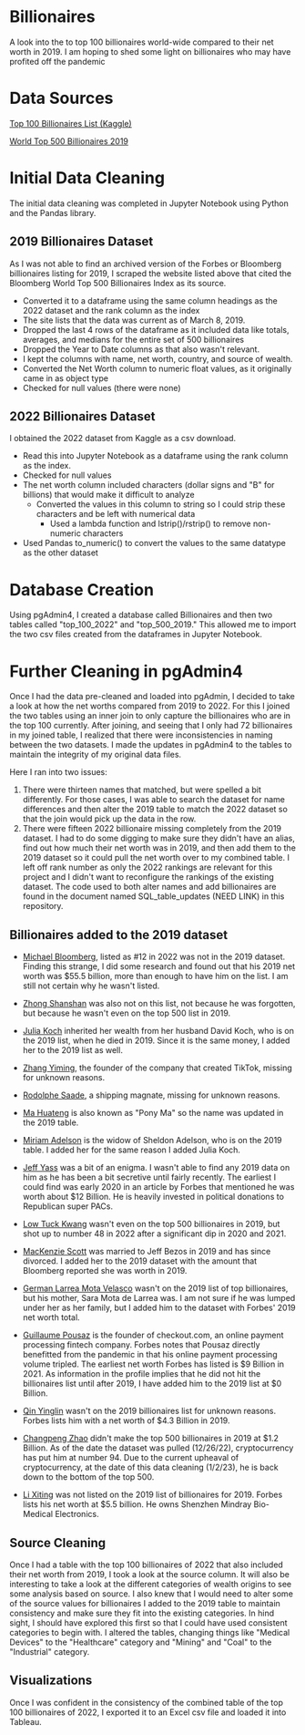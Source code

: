 # Billionaires
A look into the to top 100 billionaires world-wide compared to their net worth in 2019.  I am hoping to shed some light on billionaires who may have profited off the pandemic

# Data Sources
[Top 100 Billionaires List (Kaggle)](https://www.kaggle.com/datasets/devrimtuner/top-50-billionaires-list?resource=download)

[World Top 500 Billionaires 2019](https://stats.areppim.com/listes/list_billionairesx19xwor.htm)

# Initial Data Cleaning
The initial data cleaning was completed in Jupyter Notebook using Python and the Pandas library. 
## 2019 Billionaires Dataset
 As I was not able to find an archived version of the Forbes or Bloomberg billionaires listing for 2019, I scraped the website listed above that cited the Bloomberg World Top 500 Billionaires Index as its source.
 - Converted it to a dataframe using the same column headings as the 2022 dataset and the rank column as the index
 - The site lists that the data was current as of March 8, 2019.  
 - Dropped the last 4 rows of the dataframe as it included data like totals, averages, and medians for the entire set of 500 billionaires
 - Dropped the Year to Date columns as that also wasn't relevant.  
 - I kept the columns with name, net worth, country, and source of wealth.  
 - Converted the Net Worth column to numeric float values, as it originally came in as object type
 - Checked for null values (there were none) 
## 2022 Billionaires Dataset
I obtained the 2022 dataset from Kaggle as a csv download.
- Read this into Jupyter Notebook as a dataframe using the rank column as the index.  
- Checked for null values
- The net worth column included characters (dollar signs and "B" for billions) that would make it difficult to analyze
    - Converted the values in this column to string so I could strip these characters and be left with numerical data
        - Used a lambda function and lstrip()/rstrip() to remove non-numeric characters
- Used Pandas to_numeric() to convert the values to the same datatype as the other dataset

# Database Creation
Using pgAdmin4, I created a database called Billionaires and then two tables called "top_100_2022" and "top_500_2019."  This allowed me to import the two csv files created from the dataframes in Jupyter Notebook.

# Further Cleaning in pgAdmin4
Once I had the data pre-cleaned and loaded into pgAdmin, I decided to take a look at how the net worths compared from 2019 to 2022.  For this I joined the two tables using an inner join to only capture the billionaires who are in the top 100 currently.  After joining, and seeing that I only had 72 billionaires in my joined table, I realized that there were inconsistencies in naming between the two datasets.  I made the updates in pgAdmin4 to the tables to maintain the integrity of my original data files.

Here I ran into two issues:  
1. There were thirteen names that matched, but were spelled a bit differently.  For those cases, I was able to search the dataset for name differences and then alter the 2019 table to match the 2022 dataset so that the join would pick up the data in the row.  
2. There were fifteen 2022 billionaire missing completely from the 2019 dataset. I had to do some digging to make sure they didn't have an alias, find out how much their net worth was in 2019, and then add them to the 2019 dataset so it could pull the net worth over to my combined table.  I left off rank number as only the 2022 rankings are relevant for this project and I didn't want to reconfigure the rankings of the existing dataset.  The code used to both alter names and add billionaires are found in the document named SQL_table_updates (NEED LINK) in this repository.  

## Billionaires added to the 2019 dataset

- [Michael Bloomberg](https://en.wikipedia.org/wiki/The_World%27s_Billionaires#2019), listed as #12 in 2022 was not in the 2019 dataset.  Finding this strange, I did some research and found out that his 2019 net worth was $55.5 billion, more than enough to have him on the list.  I am still not certain why he wasn't listed.   

- [Zhong Shanshan](https://www.forbes.com/profile/zhong-shanshan/?sh=6b43bb9949ae) was also not on this list, not because he was forgotten, but because he wasn't even on the top 500 list in 2019.

- [Julia Koch](https://www.forbes.com/profile/julia-koch/?sh=224dab2f2b9c) inherited her wealth from her husband David Koch, who is on the 2019 list, when he died in 2019.  Since it is the same money, I added her to the 2019 list as well.

- [Zhang Yiming](https://www.forbes.com/profile/zhang-yiming/?sh=410dd7ce1993), the founder of the company that created TikTok, missing for unknown reasons.

- [Rodolphe Saade](https://www.forbes.com/profile/rodolphe-saade/?sh=3224fd903c69), a shipping magnate, missing for unknown reasons.

- [Ma Huateng](https://www.forbes.com/profile/ma-huateng/?sh=61ee575f5437) is also known as "Pony Ma" so the name was updated in the 2019 table.

- [Miriam Adelson](https://www.forbes.com/profile/miriam-adelson/?sh=71ed7a69c405) is the widow of Sheldon Adelson, who is on the 2019 table.  I added her for the same reason I added Julia Koch.

- [Jeff Yass](https://www.forbes.com/sites/michelatindera/2021/04/16/this-secretive-billionaire-is-one-of-americas-biggest-conservative-donors/?sh=499cdc867f45) was a bit of an enigma.  I wasn't able to find any 2019 data on him as he has been a bit secretive until fairly recently.  The earliest I could find was early 2020 in an article by Forbes that mentioned he was worth about $12 Billion.  He is heavily invested in political donations to Republican super PACs. 

- [Low Tuck Kwang](https://www.forbes.com/profile/low-tuck-kwong/?sh=761d2d0f7e2e) wasn't even on the top 500 billionaires in 2019, but shot up to number 48 in 2022 after a significant dip in 2020 and 2021.

- [MacKenzie Scott](https://www.bloomberg.com/billionaires/profiles/mackenzie-scott/?leadSource=uverify%20wall) was married to Jeff Bezos in 2019 and has since divorced.  I added her to the 2019 dataset with the amount that Bloomberg reported she was worth in 2019.

- [German Larrea Mota Velasco](https://www.forbes.com/profile/german-larrea-mota-velasco/?sh=2651fd392c01) wasn't on the 2019 list of top billionaires, but his mother, Sara Mota de Larrea was.  I am not sure if he was lumped under her as her family, but I added him to the dataset with Forbes' 2019 net worth total.

- [Guillaume Pousaz](https://www.forbes.com/profile/guillaume-pousaz/?sh=928dd4f2652e) is the founder of checkout.com, an online payment processing fintech company.  Forbes notes that Pousaz directly benefitted from the pandemic in that his online payment processing volume tripled.  The earliest net worth Forbes has listed is $9 Billion in 2021.  As information in the profile implies that he did not hit the billionaires list until after 2019, I have added him to the 2019 list at $0 Billion.

- [Qin Yinglin](https://www.forbes.com/profile/qin-yinglin/?sh=2aa7d1ac6365) wasn't on the 2019 billionaires list for unknown reasons.  Forbes lists him with a net worth of $4.3 Billion in 2019.

- [Changpeng Zhao](https://www.forbes.com/profile/changpeng-zhao/?sh=4955912f6277) didn't make the top 500 billionaires in 2019 at $1.2 Billion.  As of the date the dataset was pulled (12/26/22), cryptocurrency has put him at number 94.  Due to the current upheaval of cryptocurrency, at the date of this data cleaning (1/2/23), he is back down to the bottom of the top 500.

- [Li Xiting](https://www.forbes.com/profile/li-xiting/?sh=471e347b6ab7) was not listed on the 2019 list of billionaires for 2019.  Forbes lists his net worth at $5.5 billion. He owns Shenzhen Mindray Bio-Medical Electronics.

## Source Cleaning
Once I had a table with the top 100 billionaires of 2022 that also included their net worth from 2019, I took a look at the source column.  It will also be interesting to take a look at the different categories of wealth origins to see some analysis based on source. I also knew that I would need to alter some of the source values for billionaires I added to the 2019 table to maintain consistency and make sure they fit into the existing categories.  In hind sight, I should have explored this first so that I could have used consistent categories to begin with. I altered the tables, changing things like "Medical Devices" to the "Healthcare" category and "Mining" and "Coal" to the "Industrial" category.

## Visualizations
Once I was confident in the consistency of the combined table of the top 100 billionaires of 2022, I exported it to an Excel csv file and loaded it into Tableau.

